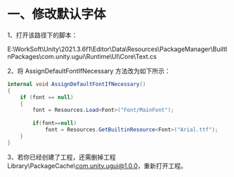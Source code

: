 # 一、修改默认字体

1、打开该路径下的脚本：

E:\WorkSoft\Unity\2021.3.6f1\Editor\Data\Resources\PackageManager\BuiltInPackages\com.unity.ugui\Runtime\UI\Core\Text.cs 

2、将 AssignDefaultFontIfNecessary 方法改为如下所示：

```c#
internal void AssignDefaultFontIfNecessary()
{
    if (font == null)
    {
        font = Resources.Load<Font>("Font/MainFont");
        
        if(font==null)
            font = Resources.GetBuiltinResource<Font>("Arial.ttf");
    }
}
```

3、若你已经创建了工程，还需删掉工程Library\PackageCache\com.unity.ugui@1.0.0，重新打开工程。
